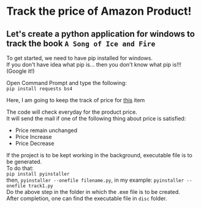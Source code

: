# Track the price of Amazon Product!
## Let's create a python application for windows to track the book `A Song of Ice and Fire`

To get started, we need to have pip installed for windows.<br>
If you don't have idea what pip is... then you don't know what pip is!!! (Google it!)<br>

Open Command Prompt and type the following:<br>
`pip install requests bs4`
<br>

Here, I am going to keep the track of price for <a href="https://www.amazon.in/Song-Ice-Fire-Thrones-Complete/dp/0007477155/ref=sr_1_1?crid=3ILLV1VL7EKH8&keywords=a+song+of+ice+and+fire&qid=1568283272&s=gateway&sprefix=a+song%2Caps%2C278&sr=8-1">this</a> item<br>

The code will check everyday for the product price.<br>
It will send the mail if one of the following thing about price is satisfied:<br>
- Price remain unchanged
- Price Increase
- Price Decrease <br>

If the project is to be kept working in the background, executable file is to be generated.<br>
To do that:<br>
`pip install pyinstaller`<br>
then,
`pyinstaller --onefile filename.py`, in my example: `pyinstaller --onefile track1.py`<br>
Do the above step in the folder in which the .exe file is to be created.<br>
After completion, one can find the executable file in `disc` folder.
